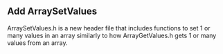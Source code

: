 ## Add ArraySetValues

ArraySetValues.h is a new header file that includes functions to set 1 or many values in an array
similarly to how ArrayGetValues.h gets 1 or many values from an array.
